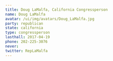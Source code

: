 ```yaml
---
title: Doug LaMalfa, California Congressperson
name: Doug LaMalfa
avatar: /ui/img/avatars/Doug_LaMalfa.jpg
party: republican
state: california
type: congressperson
lasthall: 2017-04-19
phone: 202-225-3076
never: 
twitter: RepLaMalfa
---
```

